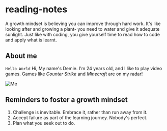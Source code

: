 # reading-notes
A growth mindset is believing you can improve through hard work. It's like looking after and growing a plant- you need to water and give it adequate sunlight.
Just like with coding, you give yourself time to read how to code and apply what is learnt.

## About me

`Hello World`
Hi, My name's Demie. I'm 24 years old, and I like to play video games. Games like *Counter Strike* and *Minecraft* are on my radar!

![Me](https://lh3.googleusercontent.com/pw/AIL4fc_wKKoC_h4rcTQEUZ8BK3mL4xaZLC0BMZBn_wZhwWPJRMVrkXpjcSbKCm0diyJki7djL26QDVGMVGKavkih18BqaXcoUk_TDR4vDDOmRfVekJSPjCfyPpxSBT7R5PEt3K9_bbAzza7F_WwfePEFnEom7fJqra2kCQJjlDMjBasN2zC1q7q-WFxNyO1iD4Cfr-5BosvesYynKoGS7a2lMV4Psgs9L4byNYarCM4rA_1cCjX_aJ2IftkU6P-HPtBmHTU9wrwfubSaruYItQgiEUGp8yMFe40YLxoFF6uWxvIsMu0MEmWxnWsV6CcRv79UenR5GDNLEnLfKz7EwZCvACpXWrcddIZvqjGB_xWPR0N-_GSAjr03N9kaDqrmkN013WGu1AIp7G7cykTFaU8K6qKe84DS4oggtWw4feew521DQMO0e092l53tPZXIInWxGFo54wvzePhC64rxvk2Ai5lQ6cR48ajLuorMTafghM6ET-suSST07FvEHj-pos2B06b6tnwzz1oZSIaTAigkv395FGoijRoGC6yg6f94G7Fwf773JwHPj4OOQn2MGiRql3W-p2e-U0u8KcBChpF_pExe08PfFRMvQSC62Y-dZCcbS7mDd826Y3Jc2KemG1JisBcA8K-JudttMx9cv14M5WZB_hB9vAIfK7P35iYKZ-WR2uB4dTpndLm1Wg7FqGHY75Z5sJFwANs5_zDyeun0STqi0fpnicVCwNtVBA5VNzWRcoPbBJHlqDzCJtWfF7ypmUgscc-dj1qGRngXEzVWHYnvKfRldP5Hb_WcrtSewjRPyD4y1IpJiMJBmQV-Rb2DivV9SYV557FEZ27DZuiHk6JPud3Yhgfg7EefwyqbY49uNph6SepLACod_wgqzjv0cAG0E57yCQeMTR2Io-CkM_sFFAlELPqX-c0m9KhpWKHqusDzbpwwb88BQ0Lqfa6l1Si0FkJFx9cOXkEvTAhXmVa7KndRDDb4=w770-h1027-s-no?authuser=0)


## Reminders to foster a growth mindset

1. Challenge is inevitable. Embrace it, rather than run away from it.
2. Accept failure as part of the learning journey. Nobody's perfect.
3. Plan what you seek out to do.




